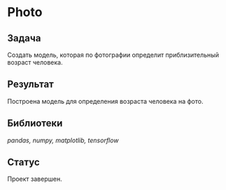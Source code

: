 # Photo

## Задача
Создать модель, которая по фотографии определит приблизительный возраст человека. 

## Результат
Построена модель для определения возраста человека на фото.


## Библиотеки
*pandas, numpy, matplotlib, tensorflow*

## Статус
Проект завершен.
